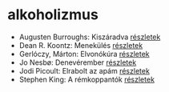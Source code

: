 # alkoholizmus

- Augusten Burroughs: Kiszáradva [részletek](../_details/Augusten%20Burroughs.md#id_968)
- Dean R. Koontz: Menekülés [részletek](../_details/Dean%20R.%20Koontz.md#id_1080)
- Gerlóczy, Márton: Elvonókúra [részletek](../_details/Gerl%C3%B3czy%2C%20M%C3%A1rton.md#id_1468)
- Jo Nesbø: Denevérember [részletek](../_details/Jo%20Nesb%C3%B8.md#id_581)
- Jodi Picoult: Elrabolt az apám [részletek](../_details/Jodi%20Picoult.md#id_349)
- Stephen King: A rémkoppantók [részletek](../_details/Stephen%20King.md#id_535)